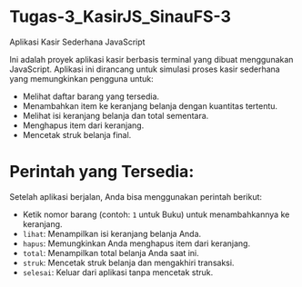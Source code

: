 # Tugas-3_KasirJS_SinauFS-3
Aplikasi Kasir Sederhana JavaScript

Ini adalah proyek aplikasi kasir berbasis terminal yang dibuat menggunakan JavaScript. Aplikasi ini dirancang untuk simulasi proses kasir sederhana yang memungkinkan pengguna untuk:
- Melihat daftar barang yang tersedia.
- Menambahkan item ke keranjang belanja dengan kuantitas tertentu.
- Melihat isi keranjang belanja dan total sementara.
- Menghapus item dari keranjang.
- Mencetak struk belanja final.

# Perintah yang Tersedia:

Setelah aplikasi berjalan, Anda bisa menggunakan perintah berikut:
-   Ketik nomor barang (contoh: `1` untuk Buku) untuk menambahkannya ke keranjang.
-   `lihat`: Menampilkan isi keranjang belanja Anda.
-   `hapus`: Memungkinkan Anda menghapus item dari keranjang.
-   `total`: Menampilkan total belanja Anda saat ini.
-   `struk`: Mencetak struk belanja dan mengakhiri transaksi.
-   `selesai`: Keluar dari aplikasi tanpa mencetak struk.
